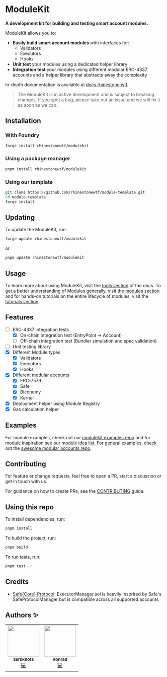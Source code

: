 # ModuleKit

**A development kit for building and testing smart account modules.**

ModuleKit allows you to:

- **Easily build smart account modules** with interfaces for:
  - Validators
  - Executors
  - Hooks
- **Unit test** your modules using a dedicated helper library
- **Integration test** your modules using different modular ERC-4337 accounts and a helper library that abstracts away the complexity

In-depth documentation is available at [docs.rhinestone.wtf](https://docs.rhinestone.wtf/modulekit/).

> The ModuleKit is in active development and is subject to breaking changes. If you spot a bug, please take out an issue and we will fix it as soon as we can.

## Installation

### With Foundry

```bash
forge install rhinestonewtf/modulekit
```

### Using a package manager

```bash
pnpm install rhinestonewtf/modulekit
```

### Using our template

```bash
git clone https://github.com/rhinestonewtf/module-template.git
cd module-template
forge install
```

## Updating

To update the ModuleKit, run:

```bash
forge update rhinestonewtf/modulekit
```

or

```bash
pnpm update rhinestonewtf/modulekit
```

## Usage

To learn more about using ModuleKit, visit the [tools section](https://docs.rhinestone.wtf/modulekit/tools) of the docs. To get a better understanding of Modules generally, visit the [modules section](https://docs.rhinestone.wtf/modulekit/modules) and for hands-on tutorials on the entire lifecycle of modules, visit the [tutorials section](https://docs.rhinestone.wtf/tutorials).

## Features

- [ ] ERC-4337 integration tests
  - [x] On-chain integration test (EntryPoint -> Account)
  - [ ] Off-chain integration test (Bundler simulation and spec validation)
- [ ] Unit testing library
- [x] Different Module types
  - [x] Validators
  - [x] Executors
  - [x] Hooks
- [x] Different modular accounts
  - [x] ERC-7579
  - [x] Safe
  - [x] Biconomy
  - [x] Kernel
- [x] Deployment helper using Module Registry
- [x] Gas calculation helper

## Examples

For module examples, check out our [modulekit examples repo](https://github.com/rhinestonewtf/modulekit-examples) and for module inspiration see our [module idea list](https://rhinestone.notion.site/Module-ideas-for-product-inspo-338100a2c99540f490472b8aa839da11). For general examples, check out the [awesome modular accounts repo](https://github.com/rhinestonewtf/awesome-modular-accounts).

## Contributing

For feature or change requests, feel free to open a PR, start a discussion or get in touch with us.

For guidance on how to create PRs, see the [CONTRIBUTING](./CONTRIBUTING.md) guide.

## Using this repo

To install dependencies, run:

```bash
pnpm install
```

To build the project, run:

```bash
pnpm build
```

To run tests, run:

```bash
pnpm test -r
```

## Credits

- [Safe{Core} Protocol](https://github.com/safe-global/safe-core-protocol/): ExecutorManager.sol is heavily insprired by Safe's SafeProtocolManager but is compatible across all supported accounts

## Authors ✨

<!-- ALL-CONTRIBUTORS-LIST:START - Do not remove or modify this section -->
<!-- prettier-ignore-start -->
<!-- markdownlint-disable -->
<table>
  <tr>
    <td align="center"><a href="http://twitter.com/zeroknotsETH/"><img src="https://pbs.twimg.com/profile_images/1639062011387715590/bNmZ5Gpf_400x400.jpg" width="100px;" alt=""/><br /><sub><b>zeroknots</b></sub></a><br /><a href="https://github.com/rhinestonewtf/registry/commits?author=zeroknots" title="Code">💻</a></td>
    <td align="center"><a href="https://twitter.com/abstractooor"><img src="https://avatars.githubusercontent.com/u/26718079" width="100px;" alt=""/><br /><sub><b>Konrad</b></sub></a><br /><a href="https://github.com/rhinestonewtf/registry/commits?author=kopy-kat" title="Code">💻</a> </td>
    
  </tr>
</table>
